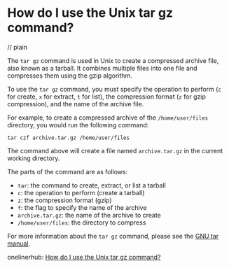 # How do I use the Unix tar gz command?
// plain

The `tar gz` command is used in Unix to create a compressed archive file, also known as a tarball. It combines multiple files into one file and compresses them using the gzip algorithm.

To use the `tar gz` command, you must specify the operation to perform (`c` for create, `x` for extract, `t` for list), the compression format (`z` for gzip compression), and the name of the archive file.

For example, to create a compressed archive of the `/home/user/files` directory, you would run the following command:

```
tar czf archive.tar.gz /home/user/files
```

The command above will create a file named `archive.tar.gz` in the current working directory.

The parts of the command are as follows:

- `tar`: the command to create, extract, or list a tarball
- `c`: the operation to perform (create a tarball)
- `z`: the compression format (gzip)
- `f`: the flag to specify the name of the archive
- `archive.tar.gz`: the name of the archive to create
- `/home/user/files`: the directory to compress

For more information about the `tar gz` command, please see the [GNU tar manual](https://www.gnu.org/software/tar/manual/html_node/tar_13.html).

onelinerhub: [How do I use the Unix tar gz command?](https://onelinerhub.com/cli-tar/how-do-i-use-the-unix-tar-gz-command)